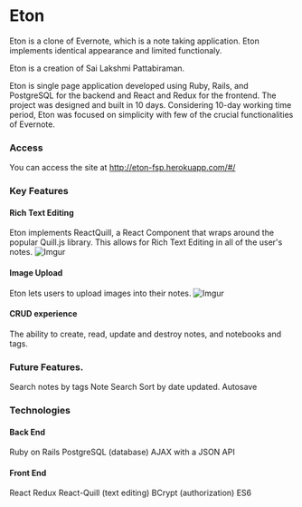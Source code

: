 # Eton

Eton is a clone of Evernote, which is a note taking application. Eton implements identical appearance and limited functionaly. 

Eton is a creation of Sai Lakshmi Pattabiraman.

Eton is single page application developed using Ruby, Rails, and PostgreSQL for the backend and React and Redux for the frontend. The project was designed and built in 10 days. Considering 10-day working time period, Eton was focused on simplicity with few of the crucial functionalities of Evernote. 

### Access

You can access the site at http://eton-fsp.herokuapp.com/#/

### Key Features

#### Rich Text Editing
Eton implements ReactQuill, a React Component that wraps around the popular Quill.js library. This allows for Rich Text Editing in all of the user's notes.
![Imgur](https://i.imgur.com/4bQxUOa.png)

#### Image Upload
Eton lets users to upload images into their notes.
![Imgur](https://i.imgur.com/pMvAdUT.png)

#### CRUD experience
The ability to create, read, update and destroy notes, and notebooks and tags.

### Future Features.
Search notes by tags
Note Search
Sort by date updated.
Autosave 

### Technologies

#### Back End
Ruby on Rails
PostgreSQL (database)
AJAX with a JSON API
#### Front End
React
Redux
React-Quill (text editing)
BCrypt (authorization)
ES6


